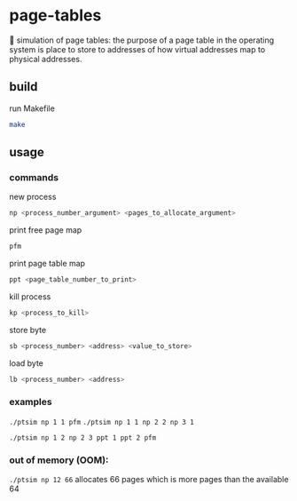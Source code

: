 # page-tables

🍞 simulation of page tables: the purpose of a page table in the operating system is place to store to addresses of how virtual addresses map to physical addresses.

## build
run Makefile
```bash
make
```

## usage
### commands

new process
```bash
np <process_number_argument> <pages_to_allocate_argument>
```

print free page map
```bash
pfm
``` 

print page table map
```bash
ppt <page_table_number_to_print>
``` 

kill process
```bash
kp <process_to_kill>
```

store byte
```bash
sb <process_number> <address> <value_to_store>
``` 

load byte
```bash
lb <process_number> <address>
```

### examples
`./ptsim np 1 1 pfm`
`./ptsim np 1 1 np 2 2 np 3 1`

`./ptsim np 1 2 np 2 3 ppt 1 ppt 2 pfm`

### out of memory (OOM):
`./ptsim np 12 66` allocates 66 pages which is more pages than the available 64